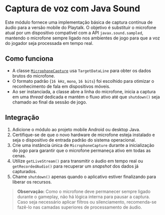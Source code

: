 # Captura de voz com Java Sound

Este módulo fornece uma implementação básica de captura contínua de áudio
para a versão mobile do Playtalk. O objetivo é substituir o microfone atual
por um dispositivo compatível com a API `javax.sound.sampled`, mantendo o
microfone sempre ligado nos ambientes de jogo para que a voz do jogador seja
processada em tempo real.

## Como funciona
- A classe [`MicrophoneCapture`](src/com/playtalk/audio/MicrophoneCapture.java)
  usa `TargetDataLine` para obter os dados brutos do microfone.
- O formato padrão (`16 kHz`, `mono`, `16 bits`) foi escolhido para otimizar o
  reconhecimento de fala em dispositivos móveis.
- Ao ser instanciada, a classe abre a linha do microfone, inicia a captura em
  uma *thread* dedicada e mantém o fluxo ativo até que `shutdown()` seja
  chamado ao final da sessão de jogo.

## Integração
1. Adicione o módulo ao projeto mobile Android ou desktop Java.
2. Certifique-se de que o novo hardware de microfone esteja instalado e seja o
   dispositivo de entrada padrão do sistema operacional.
3. Crie uma instância única de `MicrophoneCapture` durante a inicialização do
   jogo para garantir que o microfone permaneça ativo em todas as cenas.
4. Utilize `getLiveStream()` para transmitir o áudio em tempo real ou
   `getRecordedAudio()` para recuperar um *snapshot* dos dados já capturados.
5. Chame `shutdown()` apenas quando o aplicativo estiver finalizando para
   liberar os recursos.

> **Observação:** Como o microfone deve permanecer sempre ligado durante o
> gameplay, não há lógica interna para pausar a captura. Caso seja necessário
> aplicar filtros ou silenciamento, recomenda-se fazê-lo nas camadas superiores
> de processamento de áudio.
